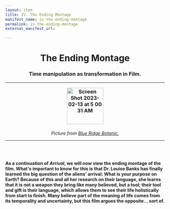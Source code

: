 ```yaml
---
layout: item
title: IV. The Ending Montage
manifest_name: iv-the-ending-montage
permalink: iv-the-ending-montage
external_manifest_url: 

---
```

<!-- Add an essay or interpretive material below this line,
using HTML or markdown.  Do not modify this file above this line -->
<h1><center>The Ending Montage</center>
<h3><center>Time manipulation as transformation in Film.</center>
<hr>
<p style="text-align:center;"><img width="115" alt="Screen Shot 2023-02-13 at 5 00 31 AM" src="https://user-images.githubusercontent.com/122332459/218440800-fe8fa20d-7666-4ef6-8eba-0a12b23e9068.png"></p>
<h6><center> Picture from <a href="https://www.blueridgebotanic.com/blog/florilegium">Blue Ridge Botanic.</a></center>
<hr>
<br>
  <h4>As a continuation of <i>Arrival</i>, we will now view the ending montage of the film. What's important to know for this is that Dr. Louise Banks has finally learned the big question of the aliens' arrival: What is your purpose on Earth? Because of this and all her research on their language, she learns that it is not a weapon they bring like many believed, but a tool; their tool and gift is their language, which allows them to see their life holistically from start to finish. Many believe part of the meaning of life comes from its temporality and uncertainty, but this film argues the opposite... sort of.</h4>
